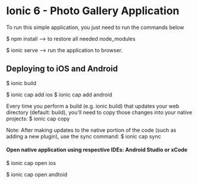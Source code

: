 # Ionic 6 - Photo Gallery Application

To run this simple application, you just need to run the commands below

$ npm install --> to restore all needed node_modules

$ ionic serve --> run the application to browser.

## Deploying to iOS and Android
$ ionic build

$ ionic cap add ios
$ ionic cap add android

Every time you perform a build (e.g. ionic build) that updates your web directory (default: build), you'll need to copy those changes into your native projects:
$ ionic cap copy

Note: After making updates to the native portion of the code (such as adding a new plugin), use the sync command:
$ ionic cap sync

#### Open native application using respective IDEs: Android Studio or xCode
$ ionic cap open ios

$ ionic cap open andtoid
